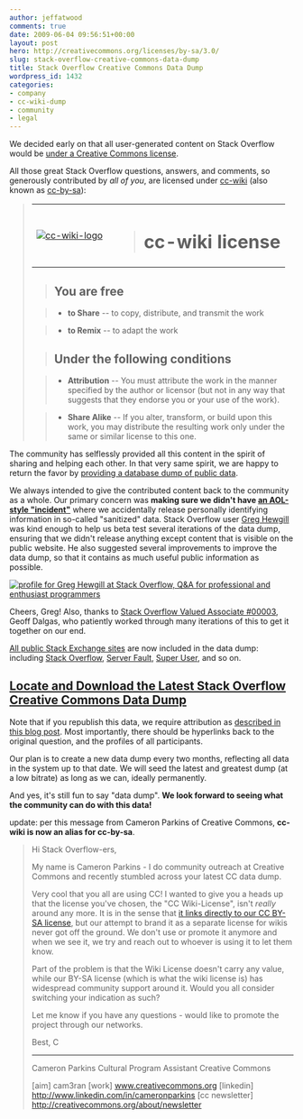 ```yaml
---
author: jeffatwood
comments: true
date: 2009-06-04 09:56:51+00:00
layout: post
hero: http://creativecommons.org/licenses/by-sa/3.0/
slug: stack-overflow-creative-commons-data-dump
title: Stack Overflow Creative Commons Data Dump
wordpress_id: 1432
categories:
- company
- cc-wiki-dump
- community
- legal
---
```



We decided early on that all user-generated content on Stack Overflow would be [under a Creative Commons license](http://blog.stackoverflow.com/2008/05/now-licensed-under-creative-commons/).



All those great Stack Overflow questions, answers, and comments, so generously contributed by _all of you_, are licensed under [cc-wiki](http://creativecommons.org/licenses/by-sa/3.0/) (also known as [cc-by-sa](http://creativecommons.org/licenses/by-sa/3.0/)):





<blockquote>

> 
> 
<table >
<tr >

> <td >
[![cc-wiki-logo](http://blog.stackoverflow.com/wp-content/uploads/cc-wiki-logo.png)](http://creativecommons.org/licenses/by-sa/3.0/)

> </td>

> <td style="padding-left:20px;" >

> 
> # cc-wiki license
> 
> 

> </td>
</table>

> 
> 

> 
> ## You are free
> 
> 

> 
> 

> 
> 

>   * **to Share** -- to copy, distribute, and transmit the work

>   * **to Remix** -- to adapt the work


> 
> 

> 
> ## Under the following conditions
> 
> 

> 
> 

> 
> 

>   * **Attribution** -- You must attribute the work in the manner specified by the author or licensor (but not in any way that suggests that they endorse you or your use of the work).

>   * **Share Alike** -- If you alter, transform, or build upon this work, you may distribute the resulting work only under the same or similar license to this one.

</blockquote>





The community has selflessly provided all this content in the spirit of sharing and helping each other. In that very same spirit, we are happy to return the favor by [providing a database dump of public data](http://stackoverflow.uservoice.com/pages/1722-general/suggestions/25013-provide-a-database-dump-of-public-data). 



We always intended to give the contributed content back to the community as a whole. Our primary concern was **making sure we didn't have [an AOL-style "incident"](http://www.freedom-to-tinker.com/blog/felten/great-now-theyll-ineveri-give-us-data)** where we accidentally release personally identifying information in so-called "sanitized" data. Stack Overflow user [Greg Hewgill](http://stackoverflow.com/users/893/greg-hewgill) was kind enough to help us beta test several iterations of the data dump, ensuring that we didn't release anything except content that is visible on the public website. He also suggested several improvements to improve the data dump, so that it contains as much useful public information as possible.



[![profile for Greg Hewgill at Stack Overflow, Q&A for professional and enthusiast programmers](http://stackoverflow.com/users/flair/893.png)](http://stackoverflow.com/users/893/greg-hewgill)



Cheers, Greg! Also, thanks to [Stack Overflow Valued Associate #00003](http://blog.stackoverflow.com/2009/05/welcome-stack-overflow-valued-associate-00003/), Geoff Dalgas, who patiently worked through many iterations of this to get it together on our end.



[All public Stack Exchange sites](http://stackexchange.com/sites) are now included in the data dump: including [Stack Overflow](http://stackoverflow.com), [Server Fault](http://serverfault.com), [Super User](http://superuser.com), and so on.





## [Locate and Download the Latest Stack Overflow Creative Commons Data Dump](http://blog.stackoverflow.com/category/cc-wiki-dump/)





Note that if you republish this data, we require attribution as [described in this blog post](http://blog.stackoverflow.com/2009/06/attribution-required/). Most importantly, there should be hyperlinks back to the original question, and the profiles of all participants.



Our plan is to create a new data dump every two months, reflecting all data in the system up to that date. We will seed the latest and greatest dump (at a low bitrate) as long as we can, ideally permanently.



And yes, it's still fun to say "data dump". **We look forward to seeing what the community can do with this data!**



update: per this message from Cameron Parkins of Creative Commons, **cc-wiki is now an alias for cc-by-sa**.





<blockquote>
Hi Stack Overflow-ers,

> 
> 
My name is Cameron Parkins - I do community outreach at Creative Commons and recently stumbled across your latest CC data dump.

> 
> 
Very cool that you all are using CC! I wanted to give you a heads up that the license you've chosen, the "CC Wiki-License", isn't _really_ around any more. It is in the sense that [it links directly to our CC BY-SA license](http://creativecommons.org/licenses/by-sa/3.0/), but our attempt to brand it as a separate license for wikis never got off the ground. We don't use or promote it anymore and when we see it, we try and reach out to whoever is using it to let them know.

> 
> 
Part of the problem is that the Wiki License doesn't carry any value, while our BY-SA license (which is what the wiki license is) has widespread community support around it. Would you all consider switching your indication as such?

> 
> 
Let me know if you have any questions - would like to promote the project through our networks.

> 
> 
Best,
C

> 
> 
---
Cameron Parkins
Cultural Program Assistant
Creative Commons

> 
> 
[aim] cam3ran
[work] www.creativecommons.org
[linkedin] http://www.linkedin.com/in/cameronparkins
[cc newsletter] http://creativecommons.org/about/newsletter
</blockquote>



